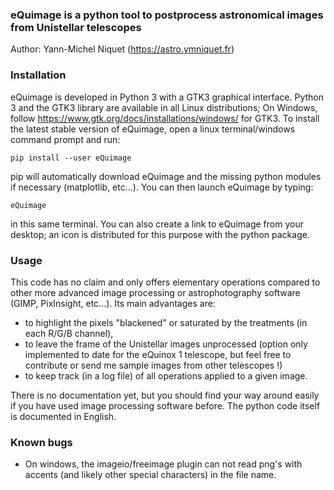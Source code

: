 ### eQuimage is a python tool to postprocess astronomical images from Unistellar telescopes

Author: Yann-Michel Niquet (https://astro.ymniquet.fr)

### Installation

eQuimage is developed in Python 3 with a GTK3 graphical interface. Python 3 and the GTK3 library are available in all Linux distributions; On Windows, follow https://www.gtk.org/docs/installations/windows/ for GTK3. To install the latest stable version of eQuimage, open a linux terminal/windows command prompt and run:

  `pip install --user eQuimage`

pip will automatically download eQuimage and the missing python modules if necessary (matplotlib, etc...). You can then launch eQuimage by typing:

  `eQuimage`

in this same terminal. You can also create a link to eQuimage from your desktop; an icon is distributed for this purpose with the python package.

### Usage

This code has no claim and only offers elementary operations compared to other more advanced image processing or astrophotography software (GIMP, PixInsight, etc...). Its main advantages are:
  - to highlight the pixels "blackened" or saturated by the treatments (in each R/G/B channel),
  - to leave the frame of the Unistellar images unprocessed (option only implemented to date for the eQuinox 1 telescope, but feel free to contribute or send me sample images from other telescopes !)
  - to keep track (in a log file) of all operations applied to a given image.

There is no documentation yet, but you should find your way around easily if you have used image processing software before. The python code itself is documented in English.

### Known bugs

  - On windows, the imageio/freeimage plugin can not read png's with accents (and likely other special characters) in the file name.
